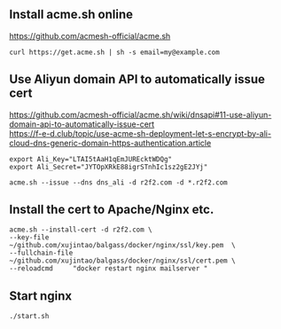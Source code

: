 ## Install acme.sh online

https://github.com/acmesh-official/acme.sh

```
curl https://get.acme.sh | sh -s email=my@example.com
```

## Use Aliyun domain API to automatically issue cert

https://github.com/acmesh-official/acme.sh/wiki/dnsapi#11-use-aliyun-domain-api-to-automatically-issue-cert  
https://f-e-d.club/topic/use-acme-sh-deployment-let-s-encrypt-by-ali-cloud-dns-generic-domain-https-authentication.article

```
export Ali_Key="LTAI5tAaH1qEmJUREcktWDQg"
export Ali_Secret="JYTOpXRkE88igrSTnhIc1sz2gE2JYj"

acme.sh --issue --dns dns_ali -d r2f2.com -d *.r2f2.com
```

## Install the cert to Apache/Nginx etc.

```
acme.sh --install-cert -d r2f2.com \
--key-file       ~/github.com/xujintao/balgass/docker/nginx/ssl/key.pem  \
--fullchain-file ~/github.com/xujintao/balgass/docker/nginx/ssl/cert.pem \
--reloadcmd     "docker restart nginx mailserver "
```

## Start nginx

```
./start.sh
```
